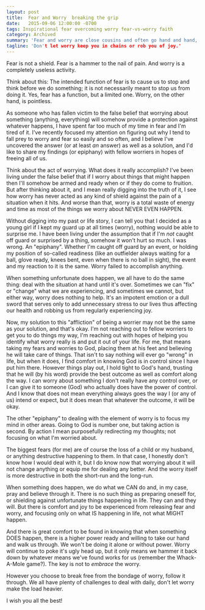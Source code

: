 ```yaml
---
layout: post
title:  Fear and Worry  breaking the grip
date:   2015-09-06 12:00:00 -0700
tags: Inspirational fear overcoming worry fear-vs-worry faith
category: Archived
summary: 'Fear and worry are close cousins and often go hand and hand, but one (fear) can be useful while the other (worry) is harmfull and will eat you from the inside out. Fear has a function, but worry is pointless, and will never make things better. There are a few things we can do to combat the ugly persistance of worry.'
tagline: 'Don't let worry keep you in chains or rob you of joy.'
---
```


Fear is not a shield. Fear is a hammer to the nail of pain. And worry is a completely useless activity.

Think about this: The intended function of fear is to cause us to stop and think before we do something; it is not necessarily meant to stop us from doing it. Yes, fear has a function, but a limited one. Worry, on the other hand, is pointless.

As someone who has fallen victim to the false belief that worrying about something (anything, everything) will somehow provide a protection against whatever happens, I have spent far too much of my time in fear and I'm tired of it. I've recently focused my attention on figuring out why I tend to fall prey to worry and fear so easily and so often, and I believe I've uncovered the answer (or at least *an* answer) as well as a solution, and I'd like to share my findings (or epiphany) with fellow worriers in hopes of freeing all of us.

Think about the act of worrying. What does it really accomplish? I've been living under the false belief that if I worry about things that might happen then I'll somehow be armed and ready when or if they do come to fruition. But after thinking about it, and I mean really digging into the truth of it, I see how worry has never acted as any kind of shield against the pain of a situation when it hits. And worse than that, worry is a total waste of energy and time as most of the things we worry about NEVER EVEN HAPPEN.

Without digging into my past or life story, I can tell you that I decided as a young girl if I kept my guard up at all times (worry), nothing would be able to surprise me. I have been living under the assumption that if I'm *not* caught off guard or surprised by a thing, somehow it won't hurt so much. I was wrong. An "epiphany". Whether I'm caught off guard by an event, or holding my position of so-called readiness (like an outfielder always waiting for a ball, glove ready, knees bent, even when there is no ball in sight), the event and my reaction to it is the same. Worry failed to accomplish anything.

When something unfortunate does happen, we all have to do the same thing: deal with the situation at hand until it's over. Sometimes we can "fix" or "change" what we are experiencing, and sometimes we cannot, but either way, worry does nothing to help. It's an impotent emotion or a dull sword that serves only to add unnecessary stress to our lives thus affecting our health and robbing us from regularly experiencing joy.

Now, my solution to this "affliction" of being a worrier may not be the same as your solution, and that's okay. I'm not reaching out to fellow worriers to get you to do things my way, I'm reaching out with hopes of helping you identify what worry really is and put it out of your life. For me, that means taking my fears and worries to God, placing them at his feet and believing he will take care of things. That isn't to say nothing will ever go "wrong" in life, but when it does, I find comfort in knowing God is in control since I have put him there. However things play out, I hold tight to God's hand, trusting that he will (by his word) provide the best outcome as well as comfort along the way. I can worry about something I don't really have any control over, or I can give it to someone (God) who actually does have the power of control. And I know that does not mean everything always goes the way I (or any of us) intend or expect, but it does mean that whatever the outcome, it will be okay.

The other "epiphany" to dealing with the element of worry is to focus my mind in other areas. Going to God is number one, but taking action is second. By action I mean purposefully redirecting my thoughts; not focusing on what I'm worried about.

The biggest fears (for me) are of course the loss of a child or my husband, or anything destructive happening to them. In that case, I honestly don't know how I would deal with it, but I do know now that worrying about it will not change anything or equip me for dealing any better. And the worry itself is more destructive in both the short-run and the long-run.

When something does happen, we do what we CAN do and, in my case, pray and believe through it. There is no such thing as preparing oneself for, or shielding against unfortunate things happening in life. They can and they will. But there is comfort and joy to be experienced from releasing fear and worry, and focusing only on what IS happening in life, not what MIGHT happen.

And there is great comfort to be found in knowing that when something DOES happen, there is a higher power ready and willing to take our hand and walk us through. We won't be doing it alone or without power. Worry will continue to poke it's ugly head up, but it only means we hammer it back down by whatever means we've found works for us (remember the Whack-A-Mole game?). The key is not to *embrace* the worry.

However you choose to break free from the bondage of worry, follow it through. We all have plenty of challenges to deal with daily, don't let worry make the load heavier.

I wish you all the best!